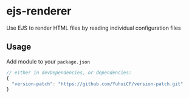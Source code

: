 
# ejs-renderer

Use EJS to render HTML files by reading individual configuration files

## Usage

Add module to your `package.json`
```javascript
// either in devDependencies, or dependencies:
{
  "version-patch": "https://github.com/YuhuiCF/version-patch.git"
}
```
